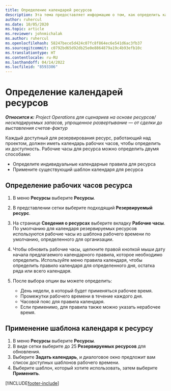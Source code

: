 ```yaml
---
title: Определение календарей ресурсов
description: Эта тема предоставляет информацию о том, как определить календари рабочего времени для ресурсов в Project Operations.
author: ruhercul
ms.date: 10/05/2020
ms.topic: article
ms.reviewer: johnmichalak
ms.author: ruhercul
ms.openlocfilehash: 58247bece5d424c07fc8f864ec6e541d6ac3fb37
ms.sourcegitcommit: c0792bd65d92db25e0e8864879a19c4b93efb10c
ms.translationtype: HT
ms.contentlocale: ru-RU
ms.lasthandoff: 04/14/2022
ms.locfileid: "8593306"
---
```

# <a name="define-resource-calendars"></a>Определение календарей ресурсов

_**Относится к:** Project Operations для сценариев на основе ресурсов/нескладируемых запасов, упрощенное развертывание — от сделки до выставления счетов-фактур_

Каждый доступный для резервирования ресурс, работающий над проектом, должен иметь календарь рабочих часов, чтобы определить их доступность. Рабочие часы для ресурса можно определить двумя способами: 

   - Определите индивидуальные календарные правила для ресурса
   - Примените существующий шаблон календаря для ресурса

## <a name="define-a-resources-working-hours"></a>Определение рабочих часов ресурса

1. В меню **Ресурсы** выберите **Ресурсы**.
2. В представлении сетки выберите подходящий **Резервируемый ресурс**.
3. На странице **Сведения о ресурсах** выберите вкладку **Рабочие часы**. По умолчанию для календаря резервируемых ресурсов используются рабочие часы из шаблона рабочего времени по умолчанию, определенного для организации.
4. Чтобы обновить рабочие часы, щелкните правой кнопкой мыши дату начала предлагаемого календарного правила, которое необходимо определить. Используйте меню правила календаря, чтобы определить правило календаря для определенного дня, остатка ряда или всего календаря.
5. После выбора опции вы можете определить:

    - День недели, в который будет применяться рабочее время.
    - Промежутки рабочего времени в течение каждого дня.
    - Часовой пояс для правила календаря.
    - Если применимо, для правила также можно указать нерабочее время.

## <a name="applying-a-calendar-template-to-a-resource"></a>Применение шаблона календаря к ресурсу

1. В меню **Ресурсы** выберите **Ресурсы**.
2. В виде сетки выберите до 25 **Резервируемых ресурсов** для обновления.
3. Выберите **Задать календарь**, и диалоговое окно предложит вам список доступных шаблонов рабочего времени.
4. Выберите шаблон, который хотите использовать, затем выберите **Применить**.


[!INCLUDE[footer-include](../includes/footer-banner.md)]